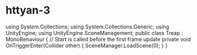 # httyan-3
using System.Collections; using System.Collections.Generic; using UnityEngine; using UnityEngine.SceneManagement;  public class Treap : MonoBehaviour {     // Start is called before the first frame update              private void OnTriggerEnter(Collider other)     {         SceneManager.LoadScene(0);     } }
